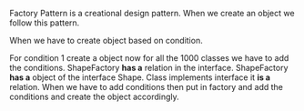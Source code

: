 Factory Pattern is a creational design pattern. When we create an object we follow this pattern.

When we have to create object based on condition.

For condition 1 create a object now for all the 1000 classes we have to add the conditions. 
ShapeFactory **has a** relation in the interface. ShapeFactory **has a** object of the interface Shape.
Class implements interface it **is a** relation.
When we have to add conditions then put in factory and add the conditions and create the object accordingly.
